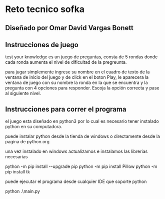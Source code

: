 # Reto tecnico sofka
 
 ## Diseñado por Omar David Vargas Bonett

 ## Instrucciones de juego

test your knowledge es un juego de preguntas, consta de 5 rondas donde cada ronda aumenta el nivel de dificultad de la pregreunta.

para jugar simplemente ingrese su nombre en el cuadro de texto de la ventana de inicio del juego y de click en el boton Play, le aparecera la ventana de juego con su nombre la ronda en la que se encuentra y la pregunta con 4 opciones para responder. Escoja la opción correcta y pase al siguiente nivel.

## Instrucciones para correr el programa

el juego esta diseñado en python3 por lo cual es necesario tener instalado python en su computadora.

puede instalar python desde la tienda de windows o directamente desde la pagina de python.org

una vez instalado en windows actualizamos e instalamos las librerias necesarias

python -m pip install --upgrade pip
python -m pip install Pillow
python -m pip install tk

puede ejecutar el programa desde cualquier IDE que soporte python

python .\main.py

